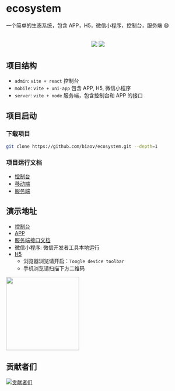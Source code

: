# ecosystem

一个简单的生态系统，包含 APP，H5，微信小程序，控制台，服务端 😄

<h2 align="center">
  <a href="https://github.com/biaov/ecosystem"><img src="https://img.shields.io/badge/version-v1.0.0-blue" /></a>
  <a href="https://github.com/biaov/ecosystem/blob/main/LICENSE"><img src="https://img.shields.io/badge/license-MIT-green" /></a>
</h2>

## 项目结构

- `admin`: `vite + react` 控制台
- `mobile`: `vite + uni-app` 包含 APP, H5, 微信小程序
- `server`: `vite + node` 服务端，包含控制台和 APP 的接口

## 项目启动

### 下载项目

```sh
git clone https://github.com/biaov/ecosystem.git --depth=1
```

### 项目运行文档

- [控制台](https://github.com/biaov/ecosystem/blob/main/admin/README.md)
- [移动端](https://github.com/biaov/ecosystem/blob/main/mobile/README.md)
- [服务端](https://github.com/biaov/ecosystem/blob/main/server/README.md)

## 演示地址

- [控制台](http://ecosystem.biaov.cn/admin/)
- [APP](https://github.com/biaov/ecosystem/releases)
- [服务端接口文档](https://www.showdoc.com.cn/2302761390308442/10396968490372348)
- 微信小程序: 微信开发者工具本地运行
- [H5](http://ecosystem.biaov.cn/)
  - 浏览器浏览请开启：`Toogle device toolbar`
  - 手机浏览请扫描下方二维码
<img src="https://ecosystem.biaov.cn/uploads/h5-qrcode.png" width="200px" height="200px" />

## 贡献者们

[![贡献者们](https://contrib.rocks/image?repo=biaov/ecosystem)](https://github.com/biaov/ecosystem/graphs/contributors)

